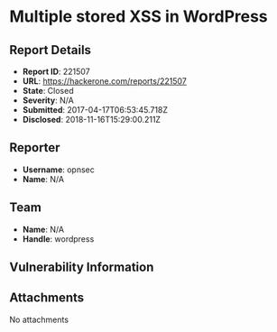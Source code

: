 # Multiple stored XSS in WordPress

## Report Details
- **Report ID**: 221507
- **URL**: https://hackerone.com/reports/221507
- **State**: Closed
- **Severity**: N/A
- **Submitted**: 2017-04-17T06:53:45.718Z
- **Disclosed**: 2018-11-16T15:29:00.211Z

## Reporter
- **Username**: opnsec
- **Name**: N/A

## Team
- **Name**: N/A
- **Handle**: wordpress

## Vulnerability Information


## Attachments
No attachments
